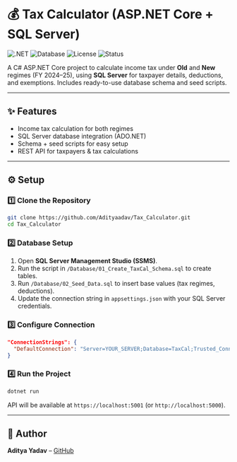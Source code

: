 # 💰 Tax Calculator (ASP.NET Core + SQL Server)

![.NET](https://img.shields.io/badge/.NET-9.0-blue)
![Database](https://img.shields.io/badge/SQL%20Server-Enabled-red)
![License](https://img.shields.io/badge/License-MIT-green)
![Status](https://img.shields.io/badge/Project-Active-success)

A C# ASP.NET Core project to calculate income tax under **Old** and **New** regimes (FY 2024–25), using **SQL Server** for taxpayer details, deductions, and exemptions. Includes ready-to-use database schema and seed scripts.

---

## ✨ Features

* Income tax calculation for both regimes
* SQL Server database integration (ADO.NET)
* Schema + seed scripts for easy setup
* REST API for taxpayers & tax calculations

---

## ⚙️ Setup

### 1️⃣ Clone the Repository

```bash
git clone https://github.com/Adityaadav/Tax_Calculator.git
cd Tax_Calculator
```

### 2️⃣ Database Setup

1. Open **SQL Server Management Studio (SSMS)**.
2. Run the script in `/Database/01_Create_TaxCal_Schema.sql` to create tables.
3. Run `/Database/02_Seed_Data.sql` to insert base values (tax regimes, deductions).
4. Update the connection string in `appsettings.json` with your SQL Server credentials.

### 3️⃣ Configure Connection

```json
"ConnectionStrings": {
  "DefaultConnection": "Server=YOUR_SERVER;Database=TaxCal;Trusted_Connection=True;"
}
```

### 4️⃣ Run the Project

```bash
dotnet run
```

API will be available at `https://localhost:5001` (or `http://localhost:5000`).

---

## 🙌 Author

**Aditya Yadav** – [GitHub](https://github.com/Adityaadav)
